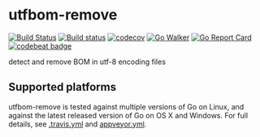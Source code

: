 # utfbom-remove

[![Build Status](https://travis-ci.org/alastairruhm/utfbom-remove.svg?branch=master)](https://travis-ci.org/alastairruhm/utfbom-remove)
[![Build status](https://ci.appveyor.com/api/projects/status/6lor56a2339hd8we?svg=true&passingText=windows%20-%20OK)](https://ci.appveyor.com/project/alastairruhm/utfbom-remove)
[![codecov](https://codecov.io/gh/alastairruhm/utfbom-remove/branch/master/graph/badge.svg)](https://codecov.io/gh/alastairruhm/utfbom-remove)
[![Go Walker](https://gowalker.org/api/v1/badge)](https://gowalker.org/github.com/alastairruhm/utfbom-remove)
[![Go Report Card](https://goreportcard.com/badge/github.com/alastairruhm/utfbom-remove)](https://goreportcard.com/report/github.com/alastairruhm/utfbom-remove)
[![codebeat badge](https://codebeat.co/badges/dcefcf89-de89-4d8a-adfb-b542b025c067)](https://codebeat.co/projects/github-com-alastairruhm-utfbom-remove-master)

detect and remove BOM in utf-8 encoding files


## Supported platforms

utfbom-remove is tested against multiple versions of Go on Linux, and against the latest released version of Go on OS X and Windows. For full details, see [.travis.yml](./.travis.yml) and [appveyor.yml](./appveyor.yml).